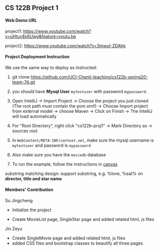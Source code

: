 ## CS 122B Project 1

#### Web Demo URL

project1: https://www.youtube.com/watch?v=uHtuv8x6Uwg&feature=youtu.be

project2: https://www.youtube.com/watch?v=3mwuI-ZDAhk


#### Project Deployment Instruction

We use the same way to deploy as instructed:

  1.  git clone https://github.com/UCI-Chenli-teaching/cs122b-spring20-team-74.git

  2.   you should have **Mysql User**  `mytestuser`  with password `mypassword`.

  3. 
     Open IntelliJ -> Import Project -> Choose the project you just cloned (The root path must contain the pom.xml!) -> Choose Import project from external model -> choose Maven -> Click on Finish -> The IntelliJ will load automatically

  4. For "Root Directory", right click "cs122b-proj1" -> Mark Directory as -> sources root

  5. In `WebContent/META-INF/context.xml`, make sure the mysql username is `mytestuser` and password is `mypassword`

  6. Also make sure you have the `moviedb` database

  7. To run the example, follow the instructions in [canvas](https://canvas.eee.uci.edu/courses/26486/pages/intellij-idea-tomcat-configuration)

substring matching design: support substring, e.g. %love, %eat% on __director, title and star name__

#### Members' Contribution

Su Jingcheng

- Initialize the project

- Create MovieList page, SingleStar page and added related html, js files

  

Jin Zeyu

- Create SingleMovie page and added related html, js files
- added CSS files and bootstrap classes to beautify all three pages


